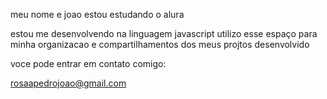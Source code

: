 meu nome e joao
estou estudando o alura 

estou me desenvolvendo na linguagem javascript
utilizo esse espaço para minha organizacao e compartilhamentos dos meus projtos desenvolvido

 voce pode entrar em contato comigo:

 rosaapedrojoao@gmail.com
